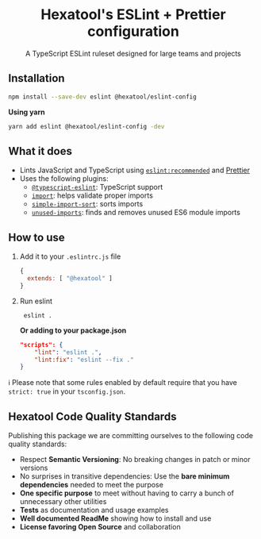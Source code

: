 <h1 align="center">
  Hexatool's ESLint + Prettier configuration
</h1>

<p align="center">
  A TypeScript ESLint ruleset designed for large teams and projects
</p>

## Installation

```bash
npm install --save-dev eslint @hexatool/eslint-config
```

**Using yarn**

```bash
yarn add eslint @hexatool/eslint-config -dev
```

## What it does

- Lints JavaScript and TypeScript
  using [`eslint:recommended`](https://eslint.org/docs/latest/user-guide/configuring/configuration-files#using-eslintrecommended)
  and [Prettier](https://prettier.io/)
- Uses the following plugins:
  - [`@typescript-eslint`](https://github.com/typescript-eslint/typescript-eslint): TypeScript support
  - [`import`](https://github.com/import-js/eslint-plugin-import/): helps validate proper imports
  - [`simple-import-sort`](https://github.com/lydell/eslint-plugin-simple-import-sort/): sorts imports
  - [`unused-imports`](https://github.com/sweepline/eslint-plugin-unused-imports): finds and removes unused ES6 module
    imports

## How to use

1. Add it to your `.eslintrc.js` file

   ```js
   {
     extends: [ "@hexatool" ]
   }
   ```

2. Run eslint

   ```shell
    eslint .
   ```

   **Or adding to your package.json**

   ```json
   "scripts": {
       "lint": "eslint .",
       "lint:fix": "eslint --fix ."
   }
   ```

ℹ️ Please note that some rules enabled by default require that you have `strict: true` in your `tsconfig.json`.

## Hexatool Code Quality Standards

Publishing this package we are committing ourselves to the following code quality standards:

- Respect **Semantic Versioning**: No breaking changes in patch or minor versions
- No surprises in transitive dependencies: Use the **bare minimum dependencies** needed to meet the purpose
- **One specific purpose** to meet without having to carry a bunch of unnecessary other utilities
- **Tests** as documentation and usage examples
- **Well documented ReadMe** showing how to install and use
- **License favoring Open Source** and collaboration
